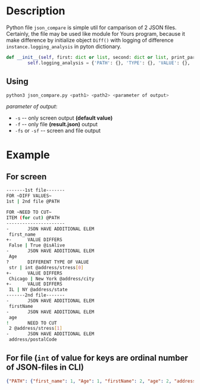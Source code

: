 Description
===
Python file `json_compare` is simple util for camparison of 2 JSON files. Certainly, the file may be used like module for Yours program, because it make difference by initialize object `Diff()` with logging of difference `instance.logging_analysis` in pyton dictionary.
```python
def __init__(self, first: dict or list, second: dict or list, print_param=False, paths=''):
        self.logging_analysis = {'PATH': {}, 'TYPE': {}, 'VALUE': {}, 'INDEX_ERROR': {}, 'FILES': paths}
```

Using
---
```bash
python3 json_compare.py <path1> <path2> <parameter of output>
```
_parameter of output_:
- `-s` -- only screen output **(default value)**
- `-f` -- only file **(result.json)** output
- `-fs` or `-sf` -- screen and file output

# Example
For screen
---
```bash
-------1st file-------
FOR ~DIFF VALUES~
1st | 2nd file @PATH

FOR ~NEED TO CUT~
ITEM (for cut) @PATH
----------------------
-       JSON HAVE ADDITIONAL ELEM
 first_name
+-      VALUE DIFFERS
 False | True @isAlive
-       JSON HAVE ADDITIONAL ELEM
 Age
?       DIFFERENT TYPE OF VALUE
 str | int @address/stress[0]
+-      VALUE DIFFERS
 Chicago | New York @address/city
+-      VALUE DIFFERS
 IL | NY @address/state
-------2nd file-------
-       JSON HAVE ADDITIONAL ELEM
 firstName
-       JSON HAVE ADDITIONAL ELEM
 age
!       NEED TO CUT
 2 @address/stress[1]
-       JSON HAVE ADDITIONAL ELEM
 address/postalCode
```
For file (`int` of value for keys are ordinal number of JSON-files in CLI)   
---
```json
{"PATH": {"first_name": 1, "Age": 1, "firstName": 2, "age": 2, "address/postalCode": 2}, "TYPE": {"str | int @address/stress[0]": 1}, "VALUE": {"False | True @isAlive": 1, "Chicago | New York @address/city": 1, "IL | NY @address/state": 1}, "INDEX_ERROR": {"2 @address/stress[1]": 2}, "FILES": ["sys.json", "sys2.json"]}
```